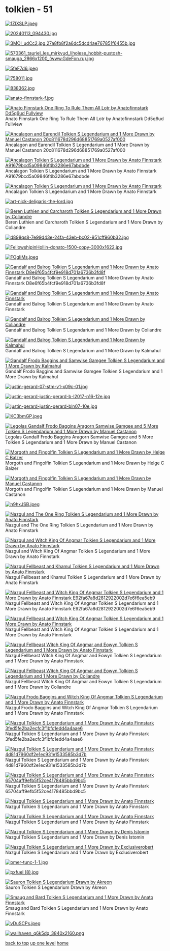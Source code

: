 # tolkien - 51
[![1ZlXSLP.jpeg](/desktop/tolkien/1ZlXSLP.jpeg "1ZlXSLP.jpeg")](https://raw.githubusercontent.com/buckmanc/wallpapers/main/desktop/tolkien/1ZlXSLP.jpeg)

[![20240113_094430.jpg](/desktop/tolkien/20240113_094430.jpg "20240113_094430.jpg")](https://raw.githubusercontent.com/buckmanc/wallpapers/main/desktop/tolkien/20240113_094430.jpg)

[![3MOl_udCc2.jpg.27a8fb8f2a6dc5dcd4ae767851f6455b.jpg](/desktop/tolkien/3MOl_udCc2.jpg.27a8fb8f2a6dc5dcd4ae767851f6455b.jpg "3MOl_udCc2.jpg.27a8fb8f2a6dc5dcd4ae767851f6455b.jpg")](https://raw.githubusercontent.com/buckmanc/wallpapers/main/desktop/tolkien/3MOl_udCc2.jpg.27a8fb8f2a6dc5dcd4ae767851f6455b.jpg)

[![570361_tauriel_les_mirkvud_liholese_hobbit-pustosh-smauga_2866x1200_(www.GdeFon.ru).jpg](/desktop/tolkien/570361_tauriel_les_mirkvud_liholese_hobbit-pustosh-smauga_2866x1200_(www.GdeFon.ru).jpg "570361_tauriel_les_mirkvud_liholese_hobbit-pustosh-smauga_2866x1200_(www.GdeFon.ru).jpg")](https://raw.githubusercontent.com/buckmanc/wallpapers/main/desktop/tolkien/570361_tauriel_les_mirkvud_liholese_hobbit-pustosh-smauga_2866x1200_(www.GdeFon.ru).jpg)

[![5feF7d6.jpeg](/desktop/tolkien/5feF7d6.jpeg "5feF7d6.jpeg")](https://raw.githubusercontent.com/buckmanc/wallpapers/main/desktop/tolkien/5feF7d6.jpeg)

[![758011.jpg](/desktop/tolkien/758011.jpg "758011.jpg")](https://raw.githubusercontent.com/buckmanc/wallpapers/main/desktop/tolkien/758011.jpg)

[![838362.jpg](/desktop/tolkien/838362.jpg "838362.jpg")](https://raw.githubusercontent.com/buckmanc/wallpapers/main/desktop/tolkien/838362.jpg)

[![anato-finnstark-f.jpg](/desktop/tolkien/anato-finnstark-f.jpg "anato-finnstark-f.jpg")](https://raw.githubusercontent.com/buckmanc/wallpapers/main/desktop/tolkien/anato-finnstark-f.jpg)

[![Anato Finnstark One Ring To Rule Them All Lotr by Anatofinnstark Dd5q6ud Fullview](/desktop/tolkien/anato-finnstark-one-ring-to-rule-them-all-lotr-by-anatofinnstark-dd5q6ud-fullview.jpg "Anato Finnstark One Ring To Rule Them All Lotr by Anatofinnstark Dd5q6ud Fullview")](https://raw.githubusercontent.com/buckmanc/wallpapers/main/desktop/tolkien/anato-finnstark-one-ring-to-rule-them-all-lotr-by-anatofinnstark-dd5q6ud-fullview.jpg)\
Anato Finnstark One Ring To Rule Them All Lotr by Anatofinnstark Dd5q6ud Fullview

[![ Ancalagon and Earendil Tolkien S Legendarium and 1 More Drawn by Manuel Castanon 20c811678d296d68851769a0527af000](/desktop/tolkien/ancalagon_and_earendil_tolkien_s_legendarium_and_1_more_drawn_by_manuel_castanon__20c811678d296d68851769a0527af000.jpg " Ancalagon and Earendil Tolkien S Legendarium and 1 More Drawn by Manuel Castanon 20c811678d296d68851769a0527af000")](https://raw.githubusercontent.com/buckmanc/wallpapers/main/desktop/tolkien/ancalagon_and_earendil_tolkien_s_legendarium_and_1_more_drawn_by_manuel_castanon__20c811678d296d68851769a0527af000.jpg)\
 Ancalagon and Earendil Tolkien S Legendarium and 1 More Drawn by Manuel Castanon 20c811678d296d68851769a0527af000

[![ Ancalagon Tolkien S Legendarium and 1 More Drawn by Anato Finnstark A91679bcd5a09846f4b3286e67abdbde](/desktop/tolkien/ancalagon_tolkien_s_legendarium_and_1_more_drawn_by_anato_finnstark__a91679bcd5a09846f4b3286e67abdbde.jpg " Ancalagon Tolkien S Legendarium and 1 More Drawn by Anato Finnstark A91679bcd5a09846f4b3286e67abdbde")](https://raw.githubusercontent.com/buckmanc/wallpapers/main/desktop/tolkien/ancalagon_tolkien_s_legendarium_and_1_more_drawn_by_anato_finnstark__a91679bcd5a09846f4b3286e67abdbde.jpg)\
 Ancalagon Tolkien S Legendarium and 1 More Drawn by Anato Finnstark A91679bcd5a09846f4b3286e67abdbde

[![Ancalagon Tolkien S Legendarium and 1 More Drawn by Anato Finnstark](/desktop/tolkien/ancalagon_tolkien_s_legendarium_and_1_more_drawn_by_anato_finnstark.jpg "Ancalagon Tolkien S Legendarium and 1 More Drawn by Anato Finnstark")](https://raw.githubusercontent.com/buckmanc/wallpapers/main/desktop/tolkien/ancalagon_tolkien_s_legendarium_and_1_more_drawn_by_anato_finnstark.jpg)\
Ancalagon Tolkien S Legendarium and 1 More Drawn by Anato Finnstark

[![art-nick-deligaris-the-lord.jpg](/desktop/tolkien/art-nick-deligaris-the-lord.jpg "art-nick-deligaris-the-lord.jpg")](https://raw.githubusercontent.com/buckmanc/wallpapers/main/desktop/tolkien/art-nick-deligaris-the-lord.jpg)

[![Beren Luthien and Carcharoth Tolkien S Legendarium and 1 More Drawn by Coliandre](/desktop/tolkien/beren_luthien_and_carcharoth_tolkien_s_legendarium_and_1_more_drawn_by_coliandre.jpg "Beren Luthien and Carcharoth Tolkien S Legendarium and 1 More Drawn by Coliandre")](https://raw.githubusercontent.com/buckmanc/wallpapers/main/desktop/tolkien/beren_luthien_and_carcharoth_tolkien_s_legendarium_and_1_more_drawn_by_coliandre.jpg)\
Beren Luthien and Carcharoth Tolkien S Legendarium and 1 More Drawn by Coliandre

[![d898qs8-7e99d43e-24fa-43eb-bc02-951cff960b32.jpg](/desktop/tolkien/d898qs8-7e99d43e-24fa-43eb-bc02-951cff960b32.jpg "d898qs8-7e99d43e-24fa-43eb-bc02-951cff960b32.jpg")](https://raw.githubusercontent.com/buckmanc/wallpapers/main/desktop/tolkien/d898qs8-7e99d43e-24fa-43eb-bc02-951cff960b32.jpg)

[![FellowshipinHollin-donato-1500-copy-3000x1622.jpg](/desktop/tolkien/FellowshipinHollin-donato-1500-copy-3000x1622.jpg "FellowshipinHollin-donato-1500-copy-3000x1622.jpg")](https://raw.githubusercontent.com/buckmanc/wallpapers/main/desktop/tolkien/FellowshipinHollin-donato-1500-copy-3000x1622.jpg)

[![FOgIiMs.jpeg](/desktop/tolkien/FOgIiMs.jpeg "FOgIiMs.jpeg")](https://raw.githubusercontent.com/buckmanc/wallpapers/main/desktop/tolkien/FOgIiMs.jpeg)

[![ Gandalf and Balrog Tolkien S Legendarium and 1 More Drawn by Anato Finnstark D8e6f65b4fcf9e918d701a6736b3fd8f](/desktop/tolkien/gandalf_and_balrog_tolkien_s_legendarium_and_1_more_drawn_by_anato_finnstark__d8e6f65b4fcf9e918d701a6736b3fd8f.jpg " Gandalf and Balrog Tolkien S Legendarium and 1 More Drawn by Anato Finnstark D8e6f65b4fcf9e918d701a6736b3fd8f")](https://raw.githubusercontent.com/buckmanc/wallpapers/main/desktop/tolkien/gandalf_and_balrog_tolkien_s_legendarium_and_1_more_drawn_by_anato_finnstark__d8e6f65b4fcf9e918d701a6736b3fd8f.jpg)\
 Gandalf and Balrog Tolkien S Legendarium and 1 More Drawn by Anato Finnstark D8e6f65b4fcf9e918d701a6736b3fd8f

[![Gandalf and Balrog Tolkien S Legendarium and 1 More Drawn by Anato Finnstark](/desktop/tolkien/gandalf_and_balrog_tolkien_s_legendarium_and_1_more_drawn_by_anato_finnstark.jpg "Gandalf and Balrog Tolkien S Legendarium and 1 More Drawn by Anato Finnstark")](https://raw.githubusercontent.com/buckmanc/wallpapers/main/desktop/tolkien/gandalf_and_balrog_tolkien_s_legendarium_and_1_more_drawn_by_anato_finnstark.jpg)\
Gandalf and Balrog Tolkien S Legendarium and 1 More Drawn by Anato Finnstark

[![Gandalf and Balrog Tolkien S Legendarium and 1 More Drawn by Coliandre](/desktop/tolkien/gandalf_and_balrog_tolkien_s_legendarium_and_1_more_drawn_by_coliandre.jpg "Gandalf and Balrog Tolkien S Legendarium and 1 More Drawn by Coliandre")](https://raw.githubusercontent.com/buckmanc/wallpapers/main/desktop/tolkien/gandalf_and_balrog_tolkien_s_legendarium_and_1_more_drawn_by_coliandre.jpg)\
Gandalf and Balrog Tolkien S Legendarium and 1 More Drawn by Coliandre

[![Gandalf and Balrog Tolkien S Legendarium and 1 More Drawn by Kalmahul](/desktop/tolkien/gandalf_and_balrog_tolkien_s_legendarium_and_1_more_drawn_by_kalmahul.jpg "Gandalf and Balrog Tolkien S Legendarium and 1 More Drawn by Kalmahul")](https://raw.githubusercontent.com/buckmanc/wallpapers/main/desktop/tolkien/gandalf_and_balrog_tolkien_s_legendarium_and_1_more_drawn_by_kalmahul.jpg)\
Gandalf and Balrog Tolkien S Legendarium and 1 More Drawn by Kalmahul

[![Gandalf Frodo Baggins and Samwise Gamgee Tolkien S Legendarium and 1 More Drawn by Kalmahul](/desktop/tolkien/gandalf_frodo_baggins_and_samwise_gamgee_tolkien_s_legendarium_and_1_more_drawn_by_kalmahul.jpg "Gandalf Frodo Baggins and Samwise Gamgee Tolkien S Legendarium and 1 More Drawn by Kalmahul")](https://raw.githubusercontent.com/buckmanc/wallpapers/main/desktop/tolkien/gandalf_frodo_baggins_and_samwise_gamgee_tolkien_s_legendarium_and_1_more_drawn_by_kalmahul.jpg)\
Gandalf Frodo Baggins and Samwise Gamgee Tolkien S Legendarium and 1 More Drawn by Kalmahul

[![justin-gerard-07-stm-v1-x09c-01.jpg](/desktop/tolkien/justin-gerard-07-stm-v1-x09c-01.jpg "justin-gerard-07-stm-v1-x09c-01.jpg")](https://raw.githubusercontent.com/buckmanc/wallpapers/main/desktop/tolkien/justin-gerard-07-stm-v1-x09c-01.jpg)

[![justin-gerard-justin-gerard-b-l2017-n16-12e.jpg](/desktop/tolkien/justin-gerard-justin-gerard-b-l2017-n16-12e.jpg "justin-gerard-justin-gerard-b-l2017-n16-12e.jpg")](https://raw.githubusercontent.com/buckmanc/wallpapers/main/desktop/tolkien/justin-gerard-justin-gerard-b-l2017-n16-12e.jpg)

[![justin-gerard-justin-gerard-bln07-10e.jpg](/desktop/tolkien/justin-gerard-justin-gerard-bln07-10e.jpg "justin-gerard-justin-gerard-bln07-10e.jpg")](https://raw.githubusercontent.com/buckmanc/wallpapers/main/desktop/tolkien/justin-gerard-justin-gerard-bln07-10e.jpg)

[![KC3bmGP.jpeg](/desktop/tolkien/KC3bmGP.jpeg "KC3bmGP.jpeg")](https://raw.githubusercontent.com/buckmanc/wallpapers/main/desktop/tolkien/KC3bmGP.jpeg)

[![Legolas Gandalf Frodo Baggins Aragorn Samwise Gamgee and 5 More Tolkien S Legendarium and 1 More Drawn by Manuel Castanon](/desktop/tolkien/legolas_gandalf_frodo_baggins_aragorn_samwise_gamgee_and_5_more_tolkien_s_legendarium_and_1_more_drawn_by_manuel_castanon.jpg "Legolas Gandalf Frodo Baggins Aragorn Samwise Gamgee and 5 More Tolkien S Legendarium and 1 More Drawn by Manuel Castanon")](https://raw.githubusercontent.com/buckmanc/wallpapers/main/desktop/tolkien/legolas_gandalf_frodo_baggins_aragorn_samwise_gamgee_and_5_more_tolkien_s_legendarium_and_1_more_drawn_by_manuel_castanon.jpg)\
Legolas Gandalf Frodo Baggins Aragorn Samwise Gamgee and 5 More Tolkien S Legendarium and 1 More Drawn by Manuel Castanon

[![Morgoth and Fingolfin Tolkien S Legendarium and 1 More Drawn by Helge C Balzer](/desktop/tolkien/morgoth_and_fingolfin_tolkien_s_legendarium_and_1_more_drawn_by_helge_c_balzer.jpg "Morgoth and Fingolfin Tolkien S Legendarium and 1 More Drawn by Helge C Balzer")](https://raw.githubusercontent.com/buckmanc/wallpapers/main/desktop/tolkien/morgoth_and_fingolfin_tolkien_s_legendarium_and_1_more_drawn_by_helge_c_balzer.jpg)\
Morgoth and Fingolfin Tolkien S Legendarium and 1 More Drawn by Helge C Balzer

[![Morgoth and Fingolfin Tolkien S Legendarium and 1 More Drawn by Manuel Castanon](/desktop/tolkien/morgoth_and_fingolfin_tolkien_s_legendarium_and_1_more_drawn_by_manuel_castanon.jpg "Morgoth and Fingolfin Tolkien S Legendarium and 1 More Drawn by Manuel Castanon")](https://raw.githubusercontent.com/buckmanc/wallpapers/main/desktop/tolkien/morgoth_and_fingolfin_tolkien_s_legendarium_and_1_more_drawn_by_manuel_castanon.jpg)\
Morgoth and Fingolfin Tolkien S Legendarium and 1 More Drawn by Manuel Castanon

[![n9hxJSB.jpeg](/desktop/tolkien/n9hxJSB.jpeg "n9hxJSB.jpeg")](https://raw.githubusercontent.com/buckmanc/wallpapers/main/desktop/tolkien/n9hxJSB.jpeg)

[![Nazgul and The One Ring Tolkien S Legendarium and 1 More Drawn by Anato Finnstark](/desktop/tolkien/nazgul_and_the_one_ring_tolkien_s_legendarium_and_1_more_drawn_by_anato_finnstark.jpg "Nazgul and The One Ring Tolkien S Legendarium and 1 More Drawn by Anato Finnstark")](https://raw.githubusercontent.com/buckmanc/wallpapers/main/desktop/tolkien/nazgul_and_the_one_ring_tolkien_s_legendarium_and_1_more_drawn_by_anato_finnstark.jpg)\
Nazgul and The One Ring Tolkien S Legendarium and 1 More Drawn by Anato Finnstark

[![Nazgul and Witch King Of Angmar Tolkien S Legendarium and 1 More Drawn by Anato Finnstark](/desktop/tolkien/nazgul_and_witch_king_of_angmar_tolkien_s_legendarium_and_1_more_drawn_by_anato_finnstark.jpg "Nazgul and Witch King Of Angmar Tolkien S Legendarium and 1 More Drawn by Anato Finnstark")](https://raw.githubusercontent.com/buckmanc/wallpapers/main/desktop/tolkien/nazgul_and_witch_king_of_angmar_tolkien_s_legendarium_and_1_more_drawn_by_anato_finnstark.jpg)\
Nazgul and Witch King Of Angmar Tolkien S Legendarium and 1 More Drawn by Anato Finnstark

[![Nazgul Fellbeast and Khamul Tolkien S Legendarium and 1 More Drawn by Anato Finnstark](/desktop/tolkien/nazgul_fellbeast_and_khamul_tolkien_s_legendarium_and_1_more_drawn_by_anato_finnstark.jpg "Nazgul Fellbeast and Khamul Tolkien S Legendarium and 1 More Drawn by Anato Finnstark")](https://raw.githubusercontent.com/buckmanc/wallpapers/main/desktop/tolkien/nazgul_fellbeast_and_khamul_tolkien_s_legendarium_and_1_more_drawn_by_anato_finnstark.jpg)\
Nazgul Fellbeast and Khamul Tolkien S Legendarium and 1 More Drawn by Anato Finnstark

[![ Nazgul Fellbeast and Witch King Of Angmar Tolkien S Legendarium and 1 More Drawn by Anato Finnstark E92fa67a8d2812922002d7e6f6ea5eb9](/desktop/tolkien/nazgul_fellbeast_and_witch_king_of_angmar_tolkien_s_legendarium_and_1_more_drawn_by_anato_finnstark__e92fa67a8d2812922002d7e6f6ea5eb9.jpg " Nazgul Fellbeast and Witch King Of Angmar Tolkien S Legendarium and 1 More Drawn by Anato Finnstark E92fa67a8d2812922002d7e6f6ea5eb9")](https://raw.githubusercontent.com/buckmanc/wallpapers/main/desktop/tolkien/nazgul_fellbeast_and_witch_king_of_angmar_tolkien_s_legendarium_and_1_more_drawn_by_anato_finnstark__e92fa67a8d2812922002d7e6f6ea5eb9.jpg)\
 Nazgul Fellbeast and Witch King Of Angmar Tolkien S Legendarium and 1 More Drawn by Anato Finnstark E92fa67a8d2812922002d7e6f6ea5eb9

[![Nazgul Fellbeast and Witch King Of Angmar Tolkien S Legendarium and 1 More Drawn by Anato Finnstark](/desktop/tolkien/nazgul_fellbeast_and_witch_king_of_angmar_tolkien_s_legendarium_and_1_more_drawn_by_anato_finnstark.jpg "Nazgul Fellbeast and Witch King Of Angmar Tolkien S Legendarium and 1 More Drawn by Anato Finnstark")](https://raw.githubusercontent.com/buckmanc/wallpapers/main/desktop/tolkien/nazgul_fellbeast_and_witch_king_of_angmar_tolkien_s_legendarium_and_1_more_drawn_by_anato_finnstark.jpg)\
Nazgul Fellbeast and Witch King Of Angmar Tolkien S Legendarium and 1 More Drawn by Anato Finnstark

[![Nazgul Fellbeast Witch King Of Angmar and Eowyn Tolkien S Legendarium and 1 More Drawn by Anato Finnstark](/desktop/tolkien/nazgul_fellbeast_witch_king_of_angmar_and_eowyn_tolkien_s_legendarium_and_1_more_drawn_by_anato_finnstark.jpg "Nazgul Fellbeast Witch King Of Angmar and Eowyn Tolkien S Legendarium and 1 More Drawn by Anato Finnstark")](https://raw.githubusercontent.com/buckmanc/wallpapers/main/desktop/tolkien/nazgul_fellbeast_witch_king_of_angmar_and_eowyn_tolkien_s_legendarium_and_1_more_drawn_by_anato_finnstark.jpg)\
Nazgul Fellbeast Witch King Of Angmar and Eowyn Tolkien S Legendarium and 1 More Drawn by Anato Finnstark

[![Nazgul Fellbeast Witch King Of Angmar and Eowyn Tolkien S Legendarium and 1 More Drawn by Coliandre](/desktop/tolkien/nazgul_fellbeast_witch_king_of_angmar_and_eowyn_tolkien_s_legendarium_and_1_more_drawn_by_coliandre.jpg "Nazgul Fellbeast Witch King Of Angmar and Eowyn Tolkien S Legendarium and 1 More Drawn by Coliandre")](https://raw.githubusercontent.com/buckmanc/wallpapers/main/desktop/tolkien/nazgul_fellbeast_witch_king_of_angmar_and_eowyn_tolkien_s_legendarium_and_1_more_drawn_by_coliandre.jpg)\
Nazgul Fellbeast Witch King Of Angmar and Eowyn Tolkien S Legendarium and 1 More Drawn by Coliandre

[![Nazgul Frodo Baggins and Witch King Of Angmar Tolkien S Legendarium and 1 More Drawn by Anato Finnstark](/desktop/tolkien/nazgul_frodo_baggins_and_witch_king_of_angmar_tolkien_s_legendarium_and_1_more_drawn_by_anato_finnstark.jpg "Nazgul Frodo Baggins and Witch King Of Angmar Tolkien S Legendarium and 1 More Drawn by Anato Finnstark")](https://raw.githubusercontent.com/buckmanc/wallpapers/main/desktop/tolkien/nazgul_frodo_baggins_and_witch_king_of_angmar_tolkien_s_legendarium_and_1_more_drawn_by_anato_finnstark.jpg)\
Nazgul Frodo Baggins and Witch King Of Angmar Tolkien S Legendarium and 1 More Drawn by Anato Finnstark

[![ Nazgul Tolkien S Legendarium and 1 More Drawn by Anato Finnstark 3fed5fe2ba2ecfc3f1bfc1edd4a4aae6](/desktop/tolkien/nazgul_tolkien_s_legendarium_and_1_more_drawn_by_anato_finnstark__3fed5fe2ba2ecfc3f1bfc1edd4a4aae6.jpg " Nazgul Tolkien S Legendarium and 1 More Drawn by Anato Finnstark 3fed5fe2ba2ecfc3f1bfc1edd4a4aae6")](https://raw.githubusercontent.com/buckmanc/wallpapers/main/desktop/tolkien/nazgul_tolkien_s_legendarium_and_1_more_drawn_by_anato_finnstark__3fed5fe2ba2ecfc3f1bfc1edd4a4aae6.jpg)\
 Nazgul Tolkien S Legendarium and 1 More Drawn by Anato Finnstark 3fed5fe2ba2ecfc3f1bfc1edd4a4aae6

[![ Nazgul Tolkien S Legendarium and 1 More Drawn by Anato Finnstark 4d81d7960df2e1ec931e1533585b3d7b](/desktop/tolkien/nazgul_tolkien_s_legendarium_and_1_more_drawn_by_anato_finnstark__4d81d7960df2e1ec931e1533585b3d7b.jpg " Nazgul Tolkien S Legendarium and 1 More Drawn by Anato Finnstark 4d81d7960df2e1ec931e1533585b3d7b")](https://raw.githubusercontent.com/buckmanc/wallpapers/main/desktop/tolkien/nazgul_tolkien_s_legendarium_and_1_more_drawn_by_anato_finnstark__4d81d7960df2e1ec931e1533585b3d7b.jpg)\
 Nazgul Tolkien S Legendarium and 1 More Drawn by Anato Finnstark 4d81d7960df2e1ec931e1533585b3d7b

[![ Nazgul Tolkien S Legendarium and 1 More Drawn by Anato Finnstark 65704aff9efb5f52ce4178485bbd9bc5](/desktop/tolkien/nazgul_tolkien_s_legendarium_and_1_more_drawn_by_anato_finnstark__65704aff9efb5f52ce4178485bbd9bc5.jpg " Nazgul Tolkien S Legendarium and 1 More Drawn by Anato Finnstark 65704aff9efb5f52ce4178485bbd9bc5")](https://raw.githubusercontent.com/buckmanc/wallpapers/main/desktop/tolkien/nazgul_tolkien_s_legendarium_and_1_more_drawn_by_anato_finnstark__65704aff9efb5f52ce4178485bbd9bc5.jpg)\
 Nazgul Tolkien S Legendarium and 1 More Drawn by Anato Finnstark 65704aff9efb5f52ce4178485bbd9bc5

[![Nazgul Tolkien S Legendarium and 1 More Drawn by Anato Finnstark](/desktop/tolkien/nazgul_tolkien_s_legendarium_and_1_more_drawn_by_anato_finnstark.jpg "Nazgul Tolkien S Legendarium and 1 More Drawn by Anato Finnstark")](https://raw.githubusercontent.com/buckmanc/wallpapers/main/desktop/tolkien/nazgul_tolkien_s_legendarium_and_1_more_drawn_by_anato_finnstark.jpg)\
Nazgul Tolkien S Legendarium and 1 More Drawn by Anato Finnstark

[![Nazgul Tolkien S Legendarium and 1 More Drawn by Anato Finnstark](/desktop/tolkien/nazgul_tolkien_s_legendarium_and_1_more_drawn_by_anato_finnstark.png "Nazgul Tolkien S Legendarium and 1 More Drawn by Anato Finnstark")](https://raw.githubusercontent.com/buckmanc/wallpapers/main/desktop/tolkien/nazgul_tolkien_s_legendarium_and_1_more_drawn_by_anato_finnstark.png)\
Nazgul Tolkien S Legendarium and 1 More Drawn by Anato Finnstark

[![Nazgul Tolkien S Legendarium and 1 More Drawn by Denis Istomin](/desktop/tolkien/nazgul_tolkien_s_legendarium_and_1_more_drawn_by_denis_istomin.png "Nazgul Tolkien S Legendarium and 1 More Drawn by Denis Istomin")](https://raw.githubusercontent.com/buckmanc/wallpapers/main/desktop/tolkien/nazgul_tolkien_s_legendarium_and_1_more_drawn_by_denis_istomin.png)\
Nazgul Tolkien S Legendarium and 1 More Drawn by Denis Istomin

[![Nazgul Tolkien S Legendarium and 1 More Drawn by Exclusiverobert](/desktop/tolkien/nazgul_tolkien_s_legendarium_and_1_more_drawn_by_exclusiverobert.jpg "Nazgul Tolkien S Legendarium and 1 More Drawn by Exclusiverobert")](https://raw.githubusercontent.com/buckmanc/wallpapers/main/desktop/tolkien/nazgul_tolkien_s_legendarium_and_1_more_drawn_by_exclusiverobert.jpg)\
Nazgul Tolkien S Legendarium and 1 More Drawn by Exclusiverobert

[![omer-tunc-1-1.jpg](/desktop/tolkien/omer-tunc-1-1.jpg "omer-tunc-1-1.jpg")](https://raw.githubusercontent.com/buckmanc/wallpapers/main/desktop/tolkien/omer-tunc-1-1.jpg)

[![pxfuel (8).jpg](/desktop/tolkien/pxfuel%20(8).jpg "pxfuel (8).jpg")](https://raw.githubusercontent.com/buckmanc/wallpapers/main/desktop/tolkien/pxfuel%20(8).jpg)

[![Sauron Tolkien S Legendarium Drawn by Akreon](/desktop/tolkien/sauron_tolkien_s_legendarium_drawn_by_akreon.jpg "Sauron Tolkien S Legendarium Drawn by Akreon")](https://raw.githubusercontent.com/buckmanc/wallpapers/main/desktop/tolkien/sauron_tolkien_s_legendarium_drawn_by_akreon.jpg)\
Sauron Tolkien S Legendarium Drawn by Akreon

[![Smaug and Bard Tolkien S Legendarium and 1 More Drawn by Anato Finnstark](/desktop/tolkien/smaug_and_bard_tolkien_s_legendarium_and_1_more_drawn_by_anato_finnstark.jpg "Smaug and Bard Tolkien S Legendarium and 1 More Drawn by Anato Finnstark")](https://raw.githubusercontent.com/buckmanc/wallpapers/main/desktop/tolkien/smaug_and_bard_tolkien_s_legendarium_and_1_more_drawn_by_anato_finnstark.jpg)\
Smaug and Bard Tolkien S Legendarium and 1 More Drawn by Anato Finnstark

[![vDuSCPs.jpeg](/desktop/tolkien/vDuSCPs.jpeg "vDuSCPs.jpeg")](https://raw.githubusercontent.com/buckmanc/wallpapers/main/desktop/tolkien/vDuSCPs.jpeg)

[![wallhaven_q6k5dq_3840x2160.png](/desktop/tolkien/wallhaven_q6k5dq_3840x2160.png "wallhaven_q6k5dq_3840x2160.png")](https://raw.githubusercontent.com/buckmanc/wallpapers/main/desktop/tolkien/wallhaven_q6k5dq_3840x2160.png)


</p>
</details>


[back to top](#)
[up one level](/desktop/README.MD)
[home](/)
